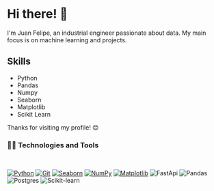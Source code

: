 # Hi there! 👋

I'm Juan Felipe, an industrial engineer passionate about data. My main focus is on machine learning and projects.

## Skills
- Python
- Pandas
- Numpy
- Seaborn
- Matplotlib
- Scikit Learn

Thanks for visiting my profile! 😊

### 👨‍💻 Technologies and Tools

<br />

[![Python](https://img.shields.io/badge/Python-black?style=for-the-badge&logo=python)](https://github.com/Juanhernandez1972) 
[![Git](https://img.shields.io/badge/Git-black?style=for-the-badge&logo=git&link=https://github.com/Juanhernandez1972)](https://github.com/Juanhernandez1972) 
[![Seaborn](https://img.shields.io/badge/Seaborn-7cb9e8?style=for-the-badge&logo=seaborn&link=https://github.com/Juanhernandez1972)](https://github.com/Juanhernandez1972)
[![NumPy](https://img.shields.io/badge/NumPy-013243?style=for-the-badge&logo=numpy&link=https://github.com/Juanhernandez1972)](https://github.com/Juanhernandez1972)
[![Matplotlib](https://img.shields.io/badge/Matplotlib-11557c?style=for-the-badge&logo=matplotlib&link=https://github.com/Juanhernandez1972)](https://github.com/Juanhernandez1972)
![FastApi](https://img.shields.io/badge/FastApi-white?style=for-the-badge&logo=FastApi&link=https://github.com/Juanhernandez1972)
![Pandas](https://img.shields.io/badge/Pandas-purple?style=for-the-badge&logo=Pandas&link=https://github.com/Juanhernandez1972)
![Postgres](https://img.shields.io/badge/PostgreSQL-D5DBDB?style=for-the-badge&logo=Postgresql&link=https://github.com/Juanhernandez1972)
![Scikit-learn](https://img.shields.io/badge/Scikit--learn-green?style=for-the-badge&logo=scikitlearn&link=https://github.com/Juanhernandez1972)
<!---
Juanhernandez1972/Juanhernandez1972 is a ✨ special ✨ repository because its `README.md` (this file) appears on your GitHub profile.
You can click the Preview link to take a look at your changes.
--->
